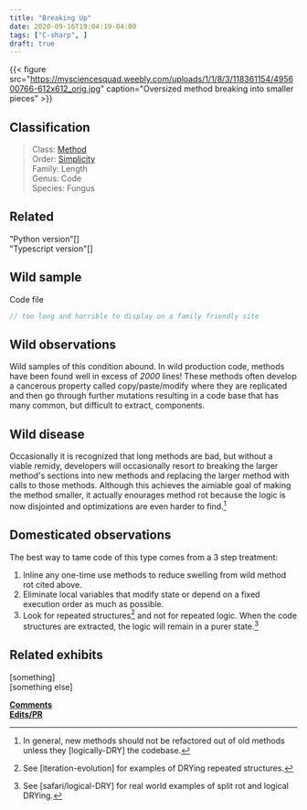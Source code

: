```yaml
---
title: "Breaking Up"
date: 2020-09-16T19:04:19-04:00
tags: ["C-sharp", ]
draft: true
---
```


{{< figure src="https://mysciencesquad.weebly.com/uploads/1/1/8/3/118361154/495600766-612x612_orig.jpg" caption="Oversized method breaking into smaller pieces" >}}

## Classification
> Class: [Method](../../index)  
> Order: [Simplicity](../index)  
> Family: Length  
> Genus: Code  
> Species: Fungus  

## Related
"Python version"[]  
"Typescript version"[]  

## Wild sample

Code file
```c#
// too long and horrible to display on a family friendly site
```

## Wild observations

Wild samples of this condition abound. In wild production code, methods have been found well in excess of _2000_ lines! These methods often develop a cancerous property called copy/paste/modify where they are replicated and then go through further mutations resulting in a code base that has many common, but difficult to extract, components.

## Wild disease

Occasionally it is recognized that long methods are bad, but without a viable remidy, developers will occasionally resort to breaking the larger method's sections into new methods and replacing the larger method with calls to those methods. Although this achieves the aimiable goal of making the method smaller, it actually enourages method rot because the logic is now disjointed and optimizations are even harder to find.[^1]

[^1]: In general, new methods should not be refactored out of old methods unless they [logically-DRY] the codebase.

## Domesticated observations

The best way to tame code of this type comes from a 3 step treatment:
1. Inline any one-time use methods to reduce swelling from wild method rot cited above.
2. Eliminate local variables that modify state or depend on a fixed execution order as much as possible.
3. Look for repeated structures[^2] and not for repeated logic. When the code structures are extracted, the logic will remain in a purer state.[^3]

[^2]: See [iteration-evolution] for examples of DRYing repeated structures.

[^3]: See [safari/logical-DRY] for real world examples of split rot and logical DRYing.

## Related exhibits

[something]  
[something else]  

**[Comments](https://github.com/codezookeeper/rawsite/blob/master/content/exhibits/bool-smell.md)**  
**[Edits/PR](https://github.com/codezookeeper/rawsite/blob/master/content/exhibits/bool-smell.md)**